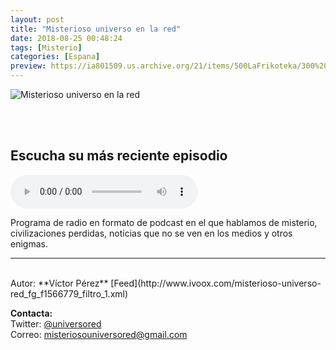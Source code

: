 ```yaml
---
layout: post
title: "Misterioso universo en la red"
date: 2018-08-25 00:48:24
tags: [Misterio]
categories: [Espana]
preview: https://ia801509.us.archive.org/21/items/500LaFrikoteka/300%20-%20Victor%20MUELR.jpg
---
```


![Misterioso universo en la red](https://ia801509.us.archive.org/21/items/500LaFrikoteka/500%20-%20Victor%20MUELR.jpg)

<br/>
<br/>

## Escucha su más reciente episodio

<!--reproductor-feed=http://www.ivoox.com/misterioso-universo-red_fg_f1566779_filtro_1.xml-->
<!--reproductor-start-->
<audio id="audio" preload="auto" controls="" src="http://www.ivoox.com/18-grupo-telegram-el-cronovisor-resuelve-las_mf_30644819_feed_1.mp3"></audio>
<!--reproductor-end-->

Programa de radio en formato de podcast en el que hablamos de misterio, civilizaciones perdidas, noticias que no se ven en los medios y otros enigmas.

_ _ _

<br>
Autor: **Víctor Pérez**  
[Feed](http://www.ivoox.com/misterioso-universo-red_fg_f1566779_filtro_1.xml)  



**Contacta:**  
Twitter: [@universored](https://twitter.com/universored)  
Correo: [misteriosouniversored@gmail.com](mailto:misteriosouniversored@gmail.com)  


